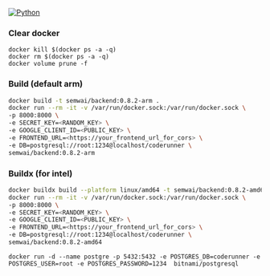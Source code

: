 [![Python](https://github.com/semwai/ProjectRunner/actions/workflows/ci.yml/badge.svg?branch=master)](https://github.com/semwai/ProjectRunner/actions/workflows/ci.yml)

### Clear docker 
`docker kill $(docker ps -a -q)`\
`docker rm $(docker ps -a -q)`\
`docker volume prune -f`

### Build (default arm)

```bash
docker build -t semwai/backend:0.8.2-arm .
docker run --rm -it -v /var/run/docker.sock:/var/run/docker.sock \
-p 8000:8000 \
-e SECRET_KEY=<RANDOM_KEY> \
-e GOOGLE_CLIENT_ID=<PUBLIC_KEY> \
-e FRONTEND_URL=<https://your_frontend_url_for_cors> \
-e DB=postgresql://root:1234@localhost/coderunner \
semwai/backend:0.8.2-arm
```
### Buildx (for intel)
```bash
docker buildx build --platform linux/amd64 -t semwai/backend:0.8.2-amd64 .
docker run --rm -it -v /var/run/docker.sock:/var/run/docker.sock \
-p 8000:8000 \
-e SECRET_KEY=<RANDOM_KEY> \
-e GOOGLE_CLIENT_ID=<PUBLIC_KEY> \
-e FRONTEND_URL=<https://your_frontend_url_for_cors> \
-e DB=postgresql://root:1234@localhost/coderunner \
semwai/backend:0.8.2-amd64

```

```
docker run -d --name postgre -p 5432:5432 -e POSTGRES_DB=coderunner -e POSTGRES_USER=root -e POSTGRES_PASSWORD=1234  bitnami/postgresql
```